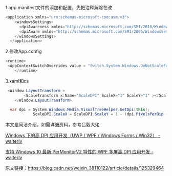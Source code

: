 
1.app.manifest文件的添加和配置，先把注释解除在改

```cs
<application xmlns="urn:schemas-microsoft-com:asm.v3">
    <windowsSettings>
      <dpiAwareness xmlns="http://schemas.microsoft.com/SMI/2016/WindowsSettings">PerMonitorV1</dpiAwareness>
      <dpiAware xmlns="http://schemas.microsoft.com/SMI/2005/WindowsSettings">true</dpiAware>
    </windowsSettings>
  </application>
```

2.修改App.config
```cs
<runtime>
 <AppContextSwitchOverrides value = "Switch.System.Windows.DoNotScaleForDpiChanges=true"/>
	</runtime>
```

3.xaml和cs
```cs
 <Window.LayoutTransform >
        <ScaleTransform x:Name="ScaleDPI" ScaleX="1" ScaleY="1" ></ScaleTransform>
    </Window.LayoutTransform>
``` 




```cs
  var dpi = System.Windows.Media.VisualTreeHelper.GetDpi(this);
            ScaleDPI.ScaleX = ScaleDPI.ScaleY = 1 - (dpi.PixelsPerDip - 1);
```
  
本文是简洁介绍，如需详细资料，参考吕毅大佬


[Windows 下的高 DPI 应用开发（UWP / WPF / Windows Forms / Win32） - walterlv](https://blog.walterlv.com/post/windows-high-dpi-development.html "Windows 下的高 DPI 应用开发（UWP / WPF / Windows Forms / Win32） - walterlv")

[支持 Windows 10 最新 PerMonitorV2 特性的 WPF 多屏高 DPI 应用开发 - walterlv](https://blog.walterlv.com/post/windows-high-dpi-development-for-wpf.html "支持 Windows 10 最新 PerMonitorV2 特性的 WPF 多屏高 DPI 应用开发 - walterlv")


原文链接：https://blog.csdn.net/weixin_38110122/article/details/125329464